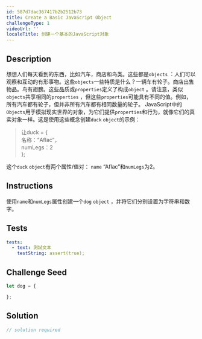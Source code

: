 ```yaml
---
id: 587d7dac367417b2b2512b73
title: Create a Basic JavaScript Object
challengeType: 1
videoUrl: ''
localeTitle: 创建一个基本的JavaScript对象
---
```


## Description
<section id="description">想想人们每天看到的东西，比如汽车，商店和鸟类。这些都是<code>objects</code> ：人们可以观察和互动的有形事物。这些<code>objects</code>一些特质是什么？一辆车有轮子。商店出售物品。鸟有翅膀。这些品质或<code>properties</code>定义了构成<code>object</code> 。请注意，类似<code>objects</code>共享相同的<code>properties</code> ，但这些<code>properties</code>可能具有不同的值。例如，所有汽车都有轮子，但并非所有汽车都有相同数量的轮子。 JavaScript中的<code>Objects</code>用于模拟现实世界的对象，为它们提供<code>properties</code>和行为，就像它们的真实对象一样。这是使用这些概念创建<code>duck</code> <code>object</code>的示例： <blockquote>让duck = { <br>名称：“Aflac”， <br> numLegs：2 <br> }; </blockquote>这个<code>duck</code> <code>object</code>有两个属性/值对： <code>name</code> “Aflac”和<code>numLegs</code>为2。 </section>

## Instructions
<section id="instructions">使用<code>name</code>和<code>numLegs</code>属性创建一个<code>dog</code> <code>object</code> ，并将它们分别设置为字符串和数字。 </section>

## Tests
<section id='tests'>

```yml
tests:
  - text: 測試文本
    testString: assert(true);

```

</section>

## Challenge Seed
<section id='challengeSeed'>

<div id='js-seed'>

```js
let dog = {

};

```

</div>



</section>

## Solution
<section id='solution'>

```js
// solution required
```
</section>

